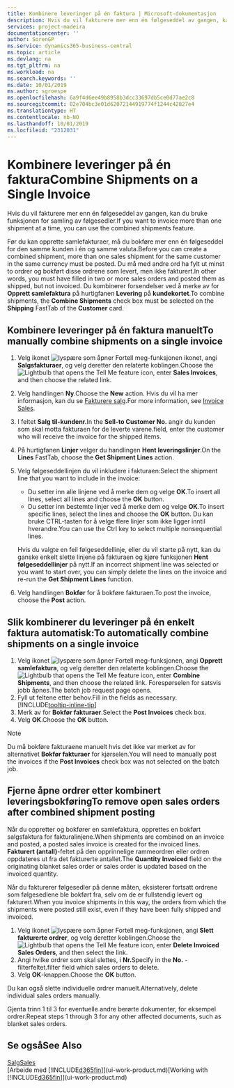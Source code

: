 ```yaml
---
title: Kombinere leveringer på én faktura | Microsoft-dokumentasjon
description: Hvis du vil fakturere mer enn én følgeseddel av gangen, kan du bruke funksjonen for samling av følgesedler.
services: project-madeira
documentationcenter: ''
author: SorenGP
ms.service: dynamics365-business-central
ms.topic: article
ms.devlang: na
ms.tgt_pltfrm: na
ms.workload: na
ms.search.keywords: ''
ms.date: 10/01/2019
ms.author: sgroespe
ms.openlocfilehash: 6a9f4d6ee49b8958b3dcc33697db5ce0d77ae2c8
ms.sourcegitcommit: 02e704bc3e01d62072144919774f1244c42827e4
ms.translationtype: HT
ms.contentlocale: nb-NO
ms.lasthandoff: 10/01/2019
ms.locfileid: "2312031"
---
```

# <a name="combine-shipments-on-a-single-invoice"></a><span data-ttu-id="b877a-103">Kombinere leveringer på én faktura</span><span class="sxs-lookup"><span data-stu-id="b877a-103">Combine Shipments on a Single Invoice</span></span>
<span data-ttu-id="b877a-104">Hvis du vil fakturere mer enn én følgeseddel av gangen, kan du bruke funksjonen for samling av følgesedler.</span><span class="sxs-lookup"><span data-stu-id="b877a-104">If you want to invoice more than one shipment at a time, you can use the combined shipments feature.</span></span>  

 <span data-ttu-id="b877a-105">Før du kan opprette samlefakturaer, må du bokføre mer enn én følgeseddel for den samme kunden i én og samme valuta.</span><span class="sxs-lookup"><span data-stu-id="b877a-105">Before you can create a combined shipment, more than one sales shipment for the same customer in the same currency must be posted.</span></span> <span data-ttu-id="b877a-106">Du må med andre ord ha fylt ut minst to ordrer og bokført disse ordrene som levert, men ikke fakturert.</span><span class="sxs-lookup"><span data-stu-id="b877a-106">In other words, you must have filled in two or more sales orders and posted them as shipped, but not invoiced.</span></span> <span data-ttu-id="b877a-107">Du kombinerer forsendelser ved å merke av for **Opprett samlefaktura** på hurtigfanen **Levering** på **kundekortet**.</span><span class="sxs-lookup"><span data-stu-id="b877a-107">To combine shipments, the **Combine Shipments** check box must be selected on the **Shipping** FastTab of the **Customer** card.</span></span>  

## <a name="to-manually-combine-shipments-on-a-single-invoice"></a><span data-ttu-id="b877a-108">Kombinere leveringer på én faktura manuelt</span><span class="sxs-lookup"><span data-stu-id="b877a-108">To manually combine shipments on a single invoice</span></span>  
1. <span data-ttu-id="b877a-109">Velg ikonet ![lyspære som åpner Fortell meg-funksjonen](media/ui-search/search_small.png "Fortell hva du vil gjøre") ikonet, angi **Salgsfakturaer**, og velg deretter den relaterte koblingen.</span><span class="sxs-lookup"><span data-stu-id="b877a-109">Choose the ![Lightbulb that opens the Tell Me feature](media/ui-search/search_small.png "Tell me what you want to do") icon, enter **Sales Invoices**, and then choose the related link.</span></span>  
2. <span data-ttu-id="b877a-110">Velg handlingen **Ny**.</span><span class="sxs-lookup"><span data-stu-id="b877a-110">Choose the **New** action.</span></span> <span data-ttu-id="b877a-111">Hvis du vil ha mer informasjon, kan du se [Fakturere salg](sales-how-invoice-sales.md).</span><span class="sxs-lookup"><span data-stu-id="b877a-111">For more information, see [Invoice Sales](sales-how-invoice-sales.md).</span></span>
3. <span data-ttu-id="b877a-112">I feltet **Salg til-kundenr.**</span><span class="sxs-lookup"><span data-stu-id="b877a-112">In the **Sell-to Customer No.**</span></span> <span data-ttu-id="b877a-113">angir du kunden som skal motta fakturaen for de leverte varene.</span><span class="sxs-lookup"><span data-stu-id="b877a-113">field, enter the customer who will receive the invoice for the shipped items.</span></span>  
4. <span data-ttu-id="b877a-114">På hurtigfanen **Linjer** velger du handlingen **Hent leveringslinjer**.</span><span class="sxs-lookup"><span data-stu-id="b877a-114">On the **Lines** FastTab, choose the **Get Shipment Lines** action.</span></span>  
5. <span data-ttu-id="b877a-115">Velg følgeseddellinjen du vil inkludere i fakturaen:</span><span class="sxs-lookup"><span data-stu-id="b877a-115">Select the shipment line that you want to include in the invoice:</span></span>  

    - <span data-ttu-id="b877a-116">Du setter inn alle linjene ved å merke dem og velge **OK**.</span><span class="sxs-lookup"><span data-stu-id="b877a-116">To insert all lines, select all lines and choose the **OK** button.</span></span>  
    - <span data-ttu-id="b877a-117">Du setter inn bestemte linjer ved å merke dem og velge **OK**.</span><span class="sxs-lookup"><span data-stu-id="b877a-117">To insert specific lines, select the lines and choose the **OK** button.</span></span> <span data-ttu-id="b877a-118">Du kan bruke CTRL-tasten for å velge flere linjer som ikke ligger inntil hverandre.</span><span class="sxs-lookup"><span data-stu-id="b877a-118">You can use the Ctrl key to select multiple nonsequential lines.</span></span>  

    <span data-ttu-id="b877a-119">Hvis du valgte en feil følgeseddellinje, eller du vil starte på nytt, kan du ganske enkelt slette linjene på fakturaen og kjøre funksjonen **Hent følgeseddellinjer** på nytt.</span><span class="sxs-lookup"><span data-stu-id="b877a-119">If an incorrect shipment line was selected or you want to start over, you can simply delete the lines on the invoice and re-run the **Get Shipment Lines** function.</span></span>  
7. <span data-ttu-id="b877a-120">Velg handlingen **Bokfør** for å bokføre fakturaen.</span><span class="sxs-lookup"><span data-stu-id="b877a-120">To post the invoice, choose the **Post** action.</span></span>  

## <a name="to-automatically-combine-shipments-on-a-single-invoice"></a><span data-ttu-id="b877a-121">Slik kombinerer du leveringer på én enkelt faktura automatisk:</span><span class="sxs-lookup"><span data-stu-id="b877a-121">To automatically combine shipments on a single invoice</span></span>  
1. <span data-ttu-id="b877a-122">Velg ikonet ![lyspære som åpner Fortell meg-funksjonen](media/ui-search/search_small.png "Fortell hva du vil gjøre"), angi **Opprett samlefaktura**, og velg deretter den relaterte koblingen.</span><span class="sxs-lookup"><span data-stu-id="b877a-122">Choose the ![Lightbulb that opens the Tell Me feature](media/ui-search/search_small.png "Tell me what you want to do") icon, enter **Combine Shipments**, and then choose the related link.</span></span> <span data-ttu-id="b877a-123">Forespørselen for satsvis jobb åpnes.</span><span class="sxs-lookup"><span data-stu-id="b877a-123">The batch job request page opens.</span></span>  
2. <span data-ttu-id="b877a-124">Fyll ut feltene etter behov.</span><span class="sxs-lookup"><span data-stu-id="b877a-124">Fill in the fields as necessary.</span></span> [!INCLUDE[tooltip-inline-tip](includes/tooltip-inline-tip_md.md)]
3. <span data-ttu-id="b877a-125">Merk av for **Bokfør fakturaer**.</span><span class="sxs-lookup"><span data-stu-id="b877a-125">Select the **Post Invoices** check box.</span></span>  
4.  <span data-ttu-id="b877a-126">Velg **OK**.</span><span class="sxs-lookup"><span data-stu-id="b877a-126">Choose the **OK** button.</span></span>  

> [!NOTE]  
>  <span data-ttu-id="b877a-127">Du må bokføre fakturaene manuelt hvis det ikke var merket av for alternativet **Bokfør fakturaer** for kjørselen.</span><span class="sxs-lookup"><span data-stu-id="b877a-127">You will need to manually post the invoices if the **Post Invoices** check box was not selected on the batch job.</span></span>  

## <a name="to-remove-open-sales-orders-after-combined-shipment-posting"></a><span data-ttu-id="b877a-128">Fjerne åpne ordrer etter kombinert leveringsbokføring</span><span class="sxs-lookup"><span data-stu-id="b877a-128">To remove open sales orders after combined shipment posting</span></span> 
<span data-ttu-id="b877a-129">Når du oppretter og bokfører en samlefaktura, opprettes en bokført salgsfaktura for fakturalinjene.</span><span class="sxs-lookup"><span data-stu-id="b877a-129">When shipments are combined on an invoice and posted, a posted sales invoice is created for the invoiced lines.</span></span> <span data-ttu-id="b877a-130">**Fakturert (antall)**-feltet på den opprinnelige rammeordren eller ordren oppdateres ut fra det fakturerte antallet.</span><span class="sxs-lookup"><span data-stu-id="b877a-130">The **Quantity Invoiced** field on the originating blanket sales order or sales order is updated based on the invoiced quantity.</span></span>  

<span data-ttu-id="b877a-131">Når du fakturerer følgesedler på denne måten, eksisterer fortsatt ordrene som følgesedlene ble bokført fra, selv om de er fullstendig levert og fakturert.</span><span class="sxs-lookup"><span data-stu-id="b877a-131">When you invoice shipments in this way, the orders from which the shipments were posted still exist, even if they have been fully shipped and invoiced.</span></span>   

1. <span data-ttu-id="b877a-132">Velg ikonet ![lyspære som åpner Fortell meg-funksjonen](media/ui-search/search_small.png "Fortell hva du vil gjøre"), angi **Slett fakturerte ordrer**, og velg deretter koblingen.</span><span class="sxs-lookup"><span data-stu-id="b877a-132">Choose the ![Lightbulb that opens the Tell Me feature](media/ui-search/search_small.png "Tell me what you want to do") icon, enter **Delete Invoiced Sales Orders**, and then select the link.</span></span>  
2. <span data-ttu-id="b877a-133">Angi hvilke ordrer som skal slettes, i **Nr.**</span><span class="sxs-lookup"><span data-stu-id="b877a-133">Specify in the **No.**</span></span> <span data-ttu-id="b877a-134">-filterfeltet.</span><span class="sxs-lookup"><span data-stu-id="b877a-134">filter field which sales orders to delete.</span></span>  
3. <span data-ttu-id="b877a-135">Velg **OK**-knappen.</span><span class="sxs-lookup"><span data-stu-id="b877a-135">Choose the **OK** button.</span></span>  

<span data-ttu-id="b877a-136">Du kan også slette individuelle ordrer manuelt.</span><span class="sxs-lookup"><span data-stu-id="b877a-136">Alternatively, delete individual sales orders manually.</span></span>  

<span data-ttu-id="b877a-137">Gjenta trinn 1 til 3 for eventuelle andre berørte dokumenter, for eksempel ordrer.</span><span class="sxs-lookup"><span data-stu-id="b877a-137">Repeat steps 1 through 3 for any other affected documents, such as blanket sales orders.</span></span>

## <a name="see-also"></a><span data-ttu-id="b877a-138">Se også</span><span class="sxs-lookup"><span data-stu-id="b877a-138">See Also</span></span>  
[<span data-ttu-id="b877a-139">Salg</span><span class="sxs-lookup"><span data-stu-id="b877a-139">Sales</span></span>](sales-manage-sales.md)  
<span data-ttu-id="b877a-140">[Arbeide med [!INCLUDE[d365fin](includes/d365fin_md.md)]](ui-work-product.md)</span><span class="sxs-lookup"><span data-stu-id="b877a-140">[Working with [!INCLUDE[d365fin](includes/d365fin_md.md)]](ui-work-product.md)</span></span>

